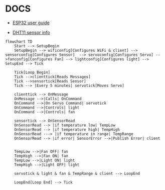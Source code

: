 # DOCS

- [ESP32 user guide](https://docs.espressif.com/projects/esp-dev-kits/en/latest/esp32/esp32-devkitc/user_guide.html#overview)

- [DHT11 sensor info](https://www.electronicwings.com/sensors-modules/dht11)

```mermaid
flowchart TD
    Start --> SetupBegin
    SetupBegin --> wificonfig[Configures WiFi & client] --> sensorconfig[Configures Sensor]  --> servoconfig[Configures Servo] -->fanconfig[Configures Fan] --> lightconfig[Configures light] --> SetupEnd --> Tick

    Tick[Loop Begin]
    Tick -->clienttick[Reads Messages]
    Tick -->sensortick[Reads Sensor]
    Tick --> |Every 5 minutes| servotick[Moves Servo]

    clienttick --> OnMessage
    OnMessage -->|Calls| OnCommand
    OnCommand -->|On Servo Command| servotick
    OnCommand -->|Controls| light
    OnCommand -->|Controls| fan

    sensortick --> OnSensorRead
    OnSensorRead --> |if temperature low| TempLow
    OnSensorRead --> |if temperature high| TempHigh
    OnSensorRead ---> |if temperature in range| TempRange
    OnSensorRead --> |if error| SensorError -->|Publish Error| client


    TempLow -->|Fan OFF| fan
    TempHigh -->|Fan ON| fan
    TempLow -->|Light ON| light
    TempHigh -->|Light OFF| light

    servotick & light & fan & TempRange & client --> LoopEnd

    LoopEnd[Loop End] --> Tick
```
